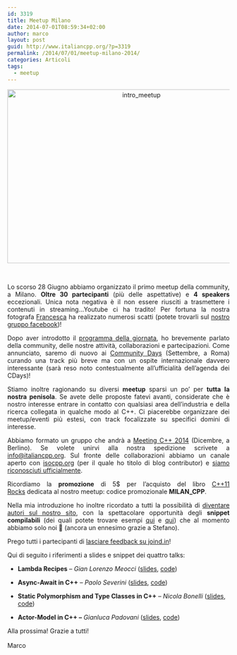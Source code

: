 ```yaml
---
id: 3319
title: Meetup Milano
date: 2014-07-01T08:59:34+02:00
author: marco
layout: post
guid: http://www.italiancpp.org/?p=3319
permalink: /2014/07/01/meetup-milano-2014/
categories: Articoli
tags:
  - meetup
---
```

<p style="text-align: center;">
  <a style="line-height: 1.5em;" href="http://www.italiancpp.org/wp-content/uploads/2014/06/intro_meetup.jpg"><img loading="lazy" class="wp-image-3320 aligncenter" alt="intro_meetup" src="http://www.italiancpp.org/wp-content/uploads/2014/06/intro_meetup.jpg" width="592" height="394" srcset="http://192.168.64.2/wordpress/wp-content/uploads/2014/06/intro_meetup.jpg 1368w, http://192.168.64.2/wordpress/wp-content/uploads/2014/06/intro_meetup-300x200.jpg 300w, http://192.168.64.2/wordpress/wp-content/uploads/2014/06/intro_meetup-1024x682.jpg 1024w, http://192.168.64.2/wordpress/wp-content/uploads/2014/06/intro_meetup-600x400.jpg 600w, http://192.168.64.2/wordpress/wp-content/uploads/2014/06/intro_meetup-250x166.jpg 250w" sizes="(max-width: 592px) 100vw, 592px" /></a>
</p>

<p style="text-align: justify;">
  <span style="color: #ffffff;"> </span>
</p>

<p style="text-align: justify;">
  Lo scorso 28 Giugno abbiamo organizzato il primo meetup della community, a Milano. <strong>Oltre 30 partecipanti</strong> (più delle aspettative) e <strong>4 speakers</strong> eccezionali. Unica nota negativa è il non essere riusciti a trasmettere i contenuti in streaming&#8230;Youtube ci ha tradito! Per fortuna la nostra fotografa <a href="https://twitter.com/Hetepheres_com" target="_blank">Francesca</a> ha realizzato numerosi scatti (potete trovarli sul <a href="https://www.facebook.com/media/set/?set=oa.477428019058858&type=1" target="_blank">nostro gruppo facebook</a>)!
</p>

<p style="text-align: justify;">
  Dopo aver introdotto il <a href="http://www.italiancpp.org/event/meetup-milano/" target="_blank">programma della giornata</a>, ho brevemente parlato della community, delle nostre attività, collaborazioni e partecipazioni. Come annunciato, saremo di nuovo ai <a href="http://www.communitydays.it/events/2014-Roma/" target="_blank">Community Days</a> (Settembre, a Roma) curando una track più breve ma con un ospite internazionale davvero interessante (sarà reso noto contestualmente all&#8217;ufficialità dell&#8217;agenda dei CDays)!
</p>

<p style="text-align: justify;">
  Stiamo inoltre ragionando su diversi <strong>meetup</strong> sparsi un po&#8217; per <strong>tutta</strong> <strong>la nostra penisola</strong>. Se avete delle proposte fatevi avanti, considerate che è nostro interesse entrare in contatto con qualsiasi area dell&#8217;industria e della ricerca collegata in qualche modo al C++. Ci piacerebbe organizzare dei meetup/eventi più estesi, con track focalizzate su specifici domini di interesse.
</p>

<p style="text-align: justify;">
  Abbiamo formato un gruppo che andrà a <a href="http://meetingcpp.com" target="_blank">Meeting C++ 2014</a> (Dicembre, a Berlino). Se volete unirvi alla nostra spedizione scrivete a <a href="mailto:info@italiancpp.org" target="_blank">info@italiancpp.org</a>. Sul fronte delle collaborazioni abbiamo un canale aperto con <a href="http://isocpp.org" target="_blank">isocpp.org</a> (per il quale ho titolo di blog contributor) e <a href="https://isocpp.org/wiki/faq/user-groups-worldwide" target="_blank">siamo riconosciuti ufficialmente</a>.
</p>

<p style="text-align: justify;">
  Ricordiamo la <strong>promozione</strong> di 5$ per l&#8217;acquisto del libro <a href="http://cpprocks.com" target="_blank">C++11 Rocks</a> dedicata al nostro meetup: codice promozionale <strong>MILAN_CPP</strong>.
</p>

<p style="text-align: justify;">
  Nella mia introduzione ho inoltre ricordato a tutti la possibilità di <a href="http://www.italiancpp.org/articoli/diventa-un-autore/" target="_blank">diventare autori sul nostro sito</a>, con la spettacolare opportunità degli <strong>snippet</strong> <strong>compilabili</strong> (dei quali potete trovare esempi <a href="http://www.italiancpp.org/2014/02/03/una-sbirciatina-al-cpp14/" target="_blank">qui</a> e <a href="http://www.italiancpp.org/2014/05/26/brace-initialization-inside-a-lambda-capture-list/" target="_blank">qui</a>) che al momento abbiamo solo noi 🙂 (ancora un ennesimo grazie a Stefano).
</p>

<p style="text-align: justify;">
  Prego tutti i partecipanti di <a href="http://joind.in/event/view/2246" target="_blank">lasciare feedback su joind.in</a>!
</p>

<p style="text-align: justify;">
  Qui di seguito i riferimenti a slides e snippet dei quattro talks:
</p>

  * **Lambda Recipes** &#8211; _Gian Lorenzo Meocci_ (<a href="https://github.com/italiancpp/meetup-milano-2014/blob/master/lambdas_recipes/presentation/Lambda%20Recipes.pdf?raw=true" target="_blank">slides</a>, <a href="https://github.com/italiancpp/meetup-milano-2014/tree/master/lambdas_recipes/code" target="_blank">code</a>)

  * **Async-Await in C++** &#8211; _Paolo Severini_ (<a href="https://github.com/italiancpp/meetup-milano-2014/blob/master/async-await/Async-await%20in%20C++.pptx?raw=true" target="_blank">slides</a>, <a href="https://github.com/italiancpp/meetup-milano-2014/tree/master/async-await/src" target="_blank">code</a>)

  * **Static Polymorphism and Type Classes in C++** &#8211; _Nicola Bonelli_ (<a href="https://github.com/italiancpp/meetup-milano-2014/blob/master/cpp_typeclass/presentation/Types,%20classes%20and%20concepts%20(updated).pdf?raw=true" target="_blank">slides</a>, <a href="https://github.com/italiancpp/meetup-milano-2014/tree/master/cpp_typeclass" target="_blank">code</a>)

  * **Actor-Model in C++ &#8211;** _Gianluca Padovani_ (<a href="http://www.slideshare.net/gpadovani/c-actor-model" target="_blank">slides</a>, <a href="https://github.com/italiancpp/meetup-milano-2014/tree/master/cpp_actor_model/libcppa" target="_blank">code</a>)

<p style="text-align: justify;">
  Alla prossima! Grazie a tutti!
</p>

<p style="text-align: justify;">
  <span style="line-height: 1.5em;">Marco</span>
</p>